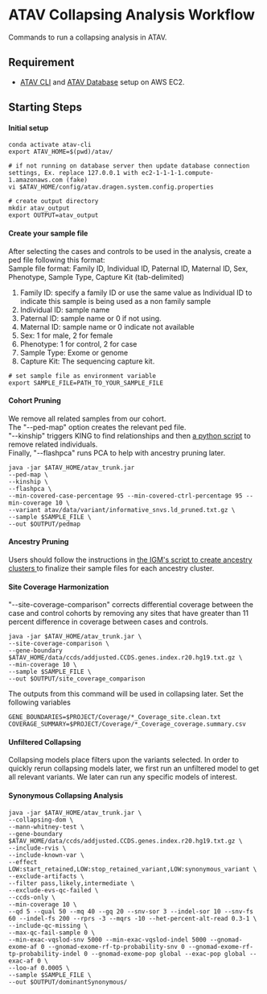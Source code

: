 # ATAV Collapsing Analysis Workflow

Commands to run a collapsing analysis in ATAV.

## Requirement
* [ATAV CLI](https://github.com/nickzren/atav/blob/master/doc/AWS_EC2_SETUP.md) and [ATAV Database](https://github.com/nickzren/atav-database/tree/main/ec2) setup on AWS EC2.

## Starting Steps

#### Initial setup
```
conda activate atav-cli
export ATAV_HOME=$(pwd)/atav/

# if not running on database server then update database connection settings, Ex. replace 127.0.0.1 with ec2-1-1-1-1.compute-1.amazonaws.com (fake)
vi $ATAV_HOME/config/atav.dragen.system.config.properties

# create output directory
mkdir atav_output
export OUTPUT=atav_output
```

#### Create your sample file
After selecting the cases and controls to be used in the analysis, create a ped file following this format: <br>
Sample file format: Family ID, Individual ID, Paternal ID, Maternal ID, Sex, Phenotype, Sample Type, Capture Kit (tab-delimited)
1. Family ID: specify a family ID or use the same value as Individual ID to indicate this sample
 is being used as a non family sample
2. Individual ID: sample name
3. Paternal ID: sample name or 0 if not using.
4. Maternal ID: sample name or 0 indicate not available
5. Sex: 1 for male, 2 for female
6. Phenotype: 1 for control, 2 for case
7. Sample Type: Exome or genome
8. Capture Kit: The sequencing capture kit.
```
# set sample file as environment variable
export SAMPLE_FILE=PATH_TO_YOUR_SAMPLE_FILE
```

#### Cohort Pruning
We remove all related samples from our cohort.<br>
The "--ped-map" option creates the relevant ped file.<br>
"--kinship" triggers KING to find relationships and then [a python script](https://github.com/igm-team/atav/blob/11f304bf337689ba454467bcb109018f2d4ee311/lib/run_kinship.py) to remove related individuals.<br>
Finally, "--flashpca" runs PCA to help with ancestry pruning later.
```
java -jar $ATAV_HOME/atav_trunk.jar
--ped-map \
--kinship \
--flashpca \
--min-covered-case-percentage 95 --min-covered-ctrl-percentage 95 --min-coverage 10 \
--variant atav/data/variant/informative_snvs.ld_pruned.txt.gz \
--sample $SAMPLE_FILE \
--out $OUTPUT/pedmap
```

#### Ancestry Pruning
Users should follow the instructions in [the IGM's script to create ancestry clusters ](https://github.com/gpovysil/LouvainCMH/blob/master/lclust_Flash.R) to finalize their sample files for each ancestry cluster.

#### Site Coverage Harmonization
"--site-coverage-comparison" corrects differential coverage between the case and control cohorts by removing any sites that have greater than 11 percent difference in coverage between cases and controls.
```
java -jar $ATAV_HOME/atav_trunk.jar \
--site-coverage-comparison \
--gene-boundary $ATAV_HOME/data/ccds/addjusted.CCDS.genes.index.r20.hg19.txt.gz \
--min-coverage 10 \
--sample $SAMPLE_FILE \
--out $OUTPUT/site_coverage_comparison
```
The outputs from this command will be used in collapsing later. Set the following variables
```
GENE_BOUNDARIES=$PROJECT/Coverage/*_Coverage_site.clean.txt
COVERAGE_SUMMARY=$PROJECT/Coverage/*_Coverage_coverage.summary.csv
```

#### Unfiltered Collapsing
Collapsing models place filters upon the variants selected. In order to quickly rerun collapsing models later, we first run an unfiltered model to get all relevant variants. We later can run any specific models of interest.

#### Synonymous Collapsing Analysis
```
java -jar $ATAV_HOME/atav_trunk.jar \
--collapsing-dom \
--mann-whitney-test \
--gene-boundary $ATAV_HOME/data/ccds/addjusted.CCDS.genes.index.r20.hg19.txt.gz \
--include-rvis \
--include-known-var \
--effect LOW:start_retained,LOW:stop_retained_variant,LOW:synonymous_variant \
--exclude-artifacts \
--filter pass,likely,intermediate \
--exclude-evs-qc-failed \
--ccds-only \
--min-coverage 10 \
--qd 5 --qual 50 --mq 40 --gq 20 --snv-sor 3 --indel-sor 10 --snv-fs 60 --indel-fs 200 --rprs -3 --mqrs -10 --het-percent-alt-read 0.3-1 \
--include-qc-missing \
--max-qc-fail-sample 0 \
--min-exac-vqslod-snv 5000 --min-exac-vqslod-indel 5000 --gnomad-exome-af 0 --gnomad-exome-rf-tp-probability-snv 0 --gnomad-exome-rf-tp-probability-indel 0 --gnomad-exome-pop global --exac-pop global --exac-af 0 \
--loo-af 0.0005 \
--sample $SAMPLE_FILE \
--out $OUTPUT/dominantSynonymous/ 
```

